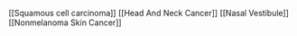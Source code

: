 [[Squamous cell carcinoma]]
[[Head And Neck Cancer]]
[[Nasal Vestibule]]
[[Nonmelanoma Skin Cancer]]
